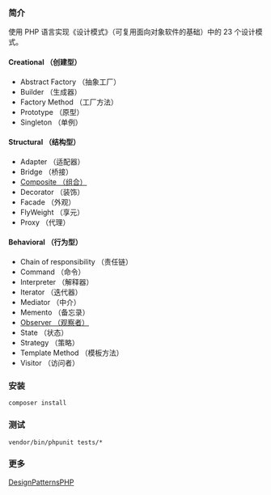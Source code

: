 ### 简介
使用 PHP 语言实现《设计模式》（可复用面向对象软件的基础）中的 23 个设计模式。

#### Creational （创建型）

* Abstract Factory （抽象工厂）
* Builder （生成器）
* Factory Method （工厂方法）
* Prototype （原型）
* Singleton （单例）

#### Structural （结构型）

* Adapter （适配器）
* Bridge （桥接）
* [Composite （组合）](https://github.com/alitain/design-pattern/blob/master/docs/structural/composite.md)
* Decorator （装饰）
* Facade （外观）
* FlyWeight （享元）
* Proxy （代理）

#### Behavioral （行为型）

* Chain of responsibility （责任链）
* Command （命令）
* Interpreter （解释器）
* Iterator （迭代器）
* Mediator （中介）
* Memento （备忘录）
* [Observer （观察者）](https://github.com/alitain/design-pattern/blob/master/docs/behavioral/observer.md)
* State （状态）
* Strategy （策略）
* Template Method （模板方法）
* Visitor （访问者）

### 安装
```
composer install
```

### 测试
```
vendor/bin/phpunit tests/*
```

### 更多

[DesignPatternsPHP](https://github.com/domnikl/DesignPatternsPHP)
